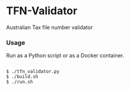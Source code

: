# TFN-Validator
Australian Tax file number validator

### Usage
Run as a Python script or as a Docker container.

```

$ ./tfn_validator.py
$ ./build.sh
$ ./run.sh

```
